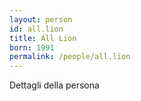 ```yaml
---
layout: person
id: all.lion
title: All Lion
born: 1991
permalink: /people/all.lion
---
```


Dettagli della persona 